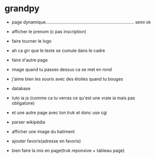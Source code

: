 # grandpy

- page dynamique........................................................................ semi ok

 - afficher le prenom (c pas inscription)

- faire tourner le logo

- ah ca grr que le texte se cumule dans le cadre

- faire d'autre page

- image quand tu passes dessus ca se met en rond

- j'aime bien les souris avec des étoiles quand tu bouges
 
- database

- tuto ia js (comme ca tu verras ce qu'est une vraie ia mais pas obligatoire)

- et une autre page avec ton truk et donc use cgi

- parser wikipédia

- afficher une image du batiment

- ajouter favoris(adresse en favoris)

- bien faire la mis en page(truk reponsive + tableau page)

